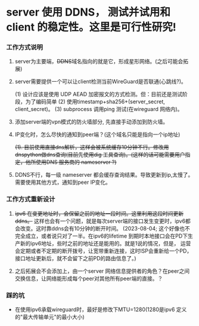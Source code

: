 # server 使用 DDNS， 测试并试用和 client 的稳定性。这里是可行性研究!


### 工作方式说明


1. server为主要端，~~DDNS~~域名指向的就是它，形成星形网络。(之后可能会拓展)

2. server需要提供一个可以让client检测当前WireGuard是否联通(心跳线?)。

    (1) 设计应该是使用 UDP AEAD 加密报文的方式检测。但：目前还是测试阶段，为了编码简单
    (2) 使用timestamp+sha256+(server_secret, client_secret)。
    (3) subprocess 调用ping 测试(在wireguard 网络内)。

3. 添加server端的vpn模式的防火墙部分, 先直接手动添加到防火墙。

4. IP变化时，怎么尽快的通知到peer端？(这个域名只能是指向一个ip地址)

    ~~(1). 目前使用直接dns解析，这样会被系统缓存10分钟不行。修改用dnspython做dns查询(目前先使用dig 工具查询)。(这样的话可能需要用户指定，他所使用DNS 服务商的 nameserver ?)~~

5. DDNS不行，每一级 nameserver 都会缓存查询结果。导致更新到ip,太慢了。需要使用其他方式，通知到peer IP变化。


### 工作方式重新设计

1. ~~ipv6 在变更地址时，会保留之前的地址一段时间。这里利用这段时间更新ddns。~~
    这样也会有一个问题，就是每次server端的接口发生变更时，ipv6都会改变。这时靠ddns会有10分钟的断开时间。
    (2023-08-04; 这个好像也不完全成立，或者说只对了一半。在ipv6的lifetime 到期时本地接口会在PD下生产新的ipv6地址，些时之前的地址还是能用的。就是1说的情况，但是，
    运营会定期或者不定期的断开拨号，让宽带重新连接，这时ISP会重新给一个PD，接口地址更新后，就不会留下之前PD的路由信息了。)

3. 之后拓展会不会添加上，由一个server 网络信息提供者的角色？在peer之间交换信息，让网络能形成每个peer对其他所有peer端的直接。？

### 踩的坑

- 在使用ipv6承载wireguard时，最好是修改下MTU=1280(1280是ipv6 定义的"最大传输单元"的最小大小)